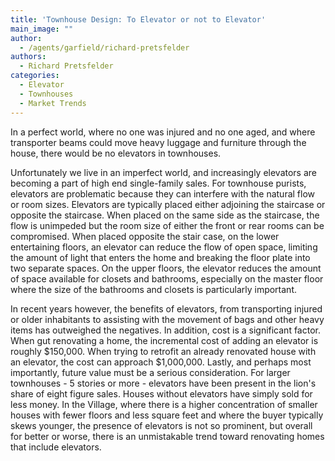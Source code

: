 ```yaml
---
title: 'Townhouse Design: To Elevator or not to Elevator'
main_image: ""
author:
  - /agents/garfield/richard-pretsfelder
authors:
  - Richard Pretsfelder
categories:
  - Elevator
  - Townhouses
  - Market Trends
---
```

<p>In a perfect world, where no one was injured and no one aged, and where transporter beams could move heavy luggage and furniture through the house, there would be no elevators in townhouses.
</p><p>Unfortunately we live in an imperfect world, and increasingly elevators are becoming a part of high end single-family sales. For townhouse purists, elevators are problematic because they can interfere with the natural flow or room sizes. Elevators are typically placed either adjoining the staircase or opposite the staircase. When placed on the same side as the staircase, the flow is unimpeded but the room size of either the front or rear rooms can be compromised. When placed opposite the stair case, on the lower entertaining floors, an elevator can reduce the flow of open space, limiting the amount of light that enters the home and breaking the floor plate into two separate spaces. On the upper floors, the elevator reduces the amount of space available for closets and bathrooms, especially on the master floor where the size of the bathrooms and closets is particularly important.
</p><p>In recent years however, the benefits of elevators, from transporting injured or older inhabitants to assisting with the movement of bags and other heavy items has outweighed the negatives. In addition, cost is a significant factor.  When gut renovating a home, the incremental cost of adding an elevator is roughly $150,000. When trying to retrofit an already renovated house with an elevator, the cost can approach $1,000,000.  Lastly, and perhaps most importantly, future value must be a serious consideration. For larger townhouses - 5 stories or more - elevators have been present in the lion's share of eight figure sales. Houses without elevators have simply sold for less money. In the Village, where there is a higher concentration of smaller houses with fewer floors and less square feet and where the buyer typically skews younger, the presence of elevators is not so prominent, but overall for better or worse, there is an unmistakable trend toward renovating homes that include elevators.
</p>